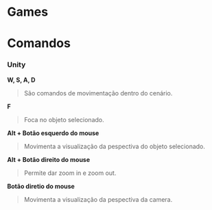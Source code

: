 # Games

# Comandos

### Unity

**W, S, A, D**
> São comandos de movimentação dentro do cenário.

**F**
> Foca no objeto selecionado.

**Alt + Botão esquerdo do mouse**
> Movimenta a visualização da pespectiva do objeto selecionado.

**Alt + Botão direito do mouse**
> Permite dar zoom in e zoom out.

**Botão diretio do mouse**
> Movimenta a visualização da pespectiva da camera.
